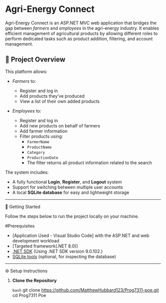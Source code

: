 # Agri-Energy Connect

Agri-Energy Connect is an ASP.NET MVC web application that bridges the gap between *farmers* and *employees* in the agri-energy industry. It enables efficient management of agricultural products by allowing 
different roles to perform dedicated tasks such as product addition, filtering, and account management.

## 🌾 Project Overview

This platform allows:
- *Farmers* to:
  - Register and log in
  - Add products they’ve produced
  - View a list of their own added products

- *Employees* to:
  - Register and log in
  - Add new products on behalf of farmers
  - Add farmer information
  - Filter products using:
    - `FarmerName`
    - `ProductName`
    - `Category`
    - `ProductionDate`
    - The filter returns all product information related to the search

The system includes:
- A fully functional **Login**, **Register**, and **Logout** system
- Support for switching between multiple user accounts
- A local **SQLite database** for easy and lightweight storage

---------------------------------------------------------------------------------------------------

🚀 Getting Started

Follow the steps below to run the project locally on your machine.

#Prerequisites

- [Application Used - Visual Studio Code] with the ASP.NET and web development workload
- [Targeted framework(.NET 8.0)]
- [.NET SDK](https://dotnet.microsoft.com/en-us/download) (Using .NET SDK version 9.0.102.)
- [SQLite tools](https://www.sqlite.org/download.html) (optional, for inspecting the database)

---------------------------------------------------------------------------------------------------

⚙️ Setup Instructions

1. **Clone the Repository**

   ```bash```
   git clone https://github.com/MatthewHubbard123/Prog7311-poe.git
   cd Prog7311 Poe
